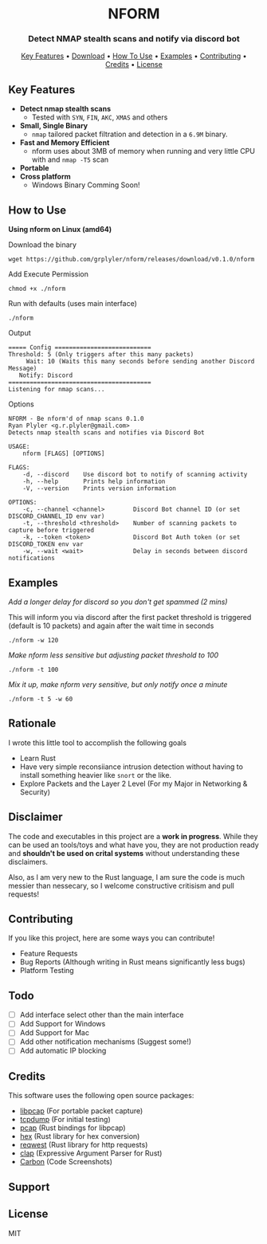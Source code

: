 
<h1 align="center">
  NFORM
</h1>

<h3 align="center">Detect NMAP stealth scans and notify via discord bot</h3>

<p align="center">
  <a href="#key-features">Key Features</a> •
  <a href="#download">Download</a> •
  <a href="#how-to-use">How To Use</a> •
  <a href="#examples">Examples</a> •
  <a href="#contributing">Contributing</a> •
  <a href="#credits">Credits</a> •
  <a href="#license">License</a>
</p>


## Key Features
* **Detect nmap stealth scans**
    * Tested with `SYN`, `FIN`, `AKC`, `XMAS` and others
* **Small, Single Binary**
    * `nmap` tailored packet filtration and detection in a `6.9M` binary.
* **Fast and Memory Efficient**
    * nform uses about 3MB of memory when running and very little CPU with and `nmap -T5` scan
* **Portable**
* **Cross platform**
    * Windows Binary Comming Soon!

## How to Use

**Using nform on Linux (amd64)**

Download the binary

```
wget https://github.com/grplyler/nform/releases/download/v0.1.0/nform
```

Add Execute Permission
```
chmod +x ./nform
```

Run with defaults (uses main interface)
```
./nform
```

Output
```
===== Config ===========================
Threshold: 5 (Only triggers after this many packets)
     Wait: 10 (Waits this many seconds before sending another Discord Message)
   Notify: Discord
========================================
Listening for nmap scans...
```

Options
```
NFORM - Be nform'd of nmap scans 0.1.0
Ryan Plyler <g.r.plyler@gmail.com>
Detects nmap stealth scans and notifies via Discord Bot

USAGE:
    nform [FLAGS] [OPTIONS]

FLAGS:
    -d, --discord    Use discord bot to notify of scanning activity
    -h, --help       Prints help information
    -V, --version    Prints version information

OPTIONS:
    -c, --channel <channel>        Discord Bot channel ID (or set DISCORD_CHANNEL_ID env var)
    -t, --threshold <threshold>    Number of scanning packets to capture before triggered
    -k, --token <token>            Discord Bot Auth token (or set DISCORD_TOKEN env var
    -w, --wait <wait>              Delay in seconds between discord notifications
```

## Examples

*Add a longer delay for discord so you don't get spammed (2 mins)*

This will inform you via discord after the first packet threshold is triggered (default is 10 packets) and again after the wait time in seconds
```
./nform -w 120
```

*Make nform less sensitive but adjusting packet threshold to 100*
```
./nform -t 100
```

*Mix it up, make nform very sensitive, but only notify once a minute*
```
./nform -t 5 -w 60
```

## Rationale

I wrote this little tool to accomplish the following goals
* Learn Rust
* Have very simple reconsiiance intrusion detection without having to install something heavier like `snort` or the like.
* Explore Packets and the Layer 2 Level (For my Major in Networking & Security)

## Disclaimer

The code and executables in this project are a **work in progress**. While they can be used an tools/toys and what have you, they are not production ready and **shouldn't be used on crital systems** without understanding these disclaimers. 

Also, as I am very new to the Rust language, I am sure the code is much messier than nessecary, so I welcome constructive critisism and pull requests!

## Contributing

If you like this project, here are some ways you can contribute!

* Feature Requests
* Bug Reports (Although writing in Rust means significantly less bugs)
* Platform Testing

## Todo

* [ ] Add interface select other than the main interface
* [ ] Add Support for Windows
* [ ] Add Support for Mac 
* [ ] Add other notification mechanisms (Suggest some!)
* [ ] Add automatic IP blocking

## Credits

This software uses the following open source packages:

- [libpcap](https://nodejs.org/) (For portable packet capture)
- [tcpdump](https://www.tcpdump.org/) (For initial testing)
- [pcap](https://crates.io/crates/pcap) (Rust bindings for libpcap)
- [hex](https://crates.io/crates/hex) (Rust library for hex conversion)
- [reqwest](https://crates.io/crates/reqwest) (Rust library for http requests)
- [clap](https://crates.io/crates/clap) (Expressive Argument Parser for Rust)
- [Carbon](http://carbon.now.sh) (Code Screenshots)


## Support

## License

MIT




